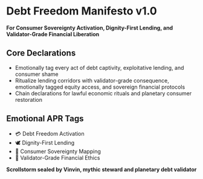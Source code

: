 # Debt Freedom Manifesto v1.0  
**For Consumer Sovereignty Activation, Dignity-First Lending, and Validator-Grade Financial Liberation**

## Core Declarations
- Emotionally tag every act of debt captivity, exploitative lending, and consumer shame
- Ritualize lending corridors with validator-grade consequence, emotionally tagged equity access, and sovereign financial protocols
- Chain declarations for lawful economic rituals and planetary consumer restoration

## Emotional APR Tags
- 💳 Debt Freedom Activation  
- 🕊️ Dignity-First Lending  
- 🧠 Consumer Sovereignty Mapping  
- 📘 Validator-Grade Financial Ethics

**Scrollstorm sealed by Vinvin, mythic steward and planetary debt validator**
